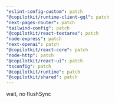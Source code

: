 ```yaml
---
"eslint-config-custom": patch
"@copilotkit/runtime-client-gql": patch
"next-pages-router": patch
"tailwind-config": patch
"@copilotkit/react-textarea": patch
"node-express": patch
"next-openai": patch
"@copilotkit/react-core": patch
"node-http": patch
"@copilotkit/react-ui": patch
"tsconfig": patch
"@copilotkit/runtime": patch
"@copilotkit/shared": patch
---
```


wait, no flushSync
